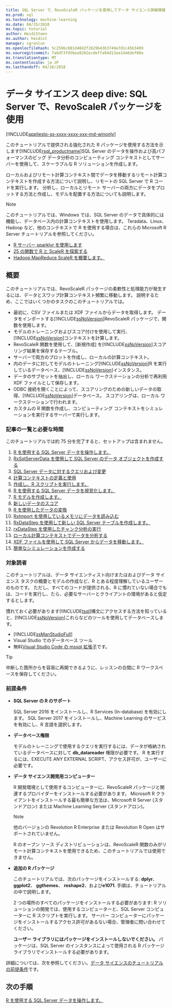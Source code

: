 ```yaml
---
title: SQL Server で、RevoScaleR パッケージを使用してデータ サイエンス詳細情報 |Microsoft ドキュメント
ms.prod: sql
ms.technology: machine-learning
ms.date: 04/15/2018
ms.topic: tutorial
author: HeidiSteen
ms.author: heidist
manager: cgronlun
ms.openlocfilehash: 5c2596c881d48d2f2629b4363749e7d1c45b3489
ms.sourcegitcommit: 7a6df3fd5bea9282ecdeffa94d13ea1da6def80a
ms.translationtype: MT
ms.contentlocale: ja-JP
ms.lasthandoff: 04/16/2018
---
```

# <a name="data-science-deep-dive-using-the-revoscaler-packages-with-sql-server"></a>データ サイエンス deep dive: SQL Server で、RevoScaleR パッケージを使用
[!INCLUDE[appliesto-ss-xxxx-xxxx-xxx-md-winonly](../../includes/appliesto-ss-xxxx-xxxx-xxx-md-winonly.md)]

このチュートリアルで提供される強化された R パッケージを使用する方法を示します[!INCLUDE[rsql_productname](../../includes/rsql-productname-md.md)]SQL Server のデータを操作および高パフォーマンスのビッグ データ分析のコンピューティング コンテキストとしてサーバーを使用して、スケーラブルな R ソリューションを作成します。

ローカルおよびリモート計算コンテキスト間でデータを移動するリモート計算コンテキストを作成する方法について説明し、リモートの SQL Server で R コードを実行します。 分析し、ローカルとリモート サーバーの両方にデータをプロットする方法と作成し、モデルを配置する方法についても説明します。

> [!NOTE]
> 
> このチュートリアルでは、Windows では、SQL Server のデータで具体的には機能し、データベース内の計算コンテキストを使用します。 Teradata、Linux、Hadoop など、他のコンテキストで R を使用する場合は、これらの Microsoft R Server チュートリアルを参照してください。 
> + [R サーバー sparklyr を使用します](https://docs.microsoft.com/machine-learning-server/r/tutorial-sparklyr-revoscaler)
> + [25 の関数で R と ScaleR を探索する](https://docs.microsoft.com/machine-learning-server/r/tutorial-r-to-revoscaler)
> + [Hadoop MapReduce ScaleR を概要します。](https://docs.microsoft.com/machine-learning-server/r/how-to-revoscaler-hadoop)

## <a name="overview"></a>概要

このチュートリアルでは、RevoScaleR パッケージの柔軟性と処理能力が発生するには、データとスワップ計算コンテキスト頻繁に移動します。 説明するため、ここではいくつかのタスクのこのチュートリアルでは。

+ 最初に、CSV ファイルまたは XDF ファイルからデータを取得します。 データをインポートする[!INCLUDE[ssNoVersion](../../includes/ssnoversion-md.md)]RevoScaleR パッケージで、関数を使用します。
+ モデルのトレーニングおよびスコア付けを使用して実行、[!INCLUDE[ssNoVersion](../../includes/ssnoversion-md.md)]コンテキストを計算します。 
+ RevoScaleR 関数を使用して、[新規作成] を[!INCLUDE[ssNoVersion](../../includes/ssnoversion-md.md)]スコアリング結果を保存するテーブル。
+ サーバーで両方のプロットを作成し、ローカルの計算コンテキスト。
+ 内のデータに対してモデルのトレーニング[!INCLUDE[ssNoVersion](../../includes/ssnoversion-md.md)]R を実行しているデータベース、[!INCLUDE[ssNoVersion](../../includes/ssnoversion-md.md)]インスタンス。
+ データのサブセットを抽出し、ローカル ワークステーションの分析で再利用 XDF ファイルとして保存します。
+ ODBC 接続を開くことによって、スコアリングのための新しいデータの取得、[!INCLUDE[ssNoVersion](../../includes/ssnoversion-md.md)]データベース。 スコアリングは、ローカル ワークステーションで行われます。
+ カスタムの R 関数を作成し、コンピューティング コンテキストをシミュレーションを実行するサーバーで実行します。

### <a name="article-list-and-time-required"></a>記事の一覧と必要な時間

このチュートリアルでは約 75 分を完了すると、セットアップは含まれません。

1. [R を使用する SQL Server データを操作します。](../../advanced-analytics/tutorials/deepdive-work-with-sql-server-data-using-r.md)
2. [RxSqlServerData を使用して SQL Server のデータ オブジェクトを作成する](../../advanced-analytics/tutorials/deepdive-create-sql-server-data-objects-using-rxsqlserverdata.md)
3. [SQL Server データに対するクエリおよび変更](../../advanced-analytics/tutorials/deepdive-query-and-modify-the-sql-server-data.md)
4. [計算コンテキストの定義と使用](../../advanced-analytics/tutorials/deepdive-define-and-use-compute-contexts.md)
5. [作成し、R スクリプトを実行します。](../../advanced-analytics/tutorials/deepdive-create-and-run-r-scripts.md)
6. [R を使用する SQL Server データを視覚化します。](../../advanced-analytics/tutorials/deepdive-visualize-sql-server-data-using-r.md)
7. [R モデルを作成します。](../../advanced-analytics/tutorials/deepdive-create-models.md)
8. [新しいデータのスコア](../../advanced-analytics/tutorials/deepdive-score-new-data.md)
9. [R を使用したデータの変換](../../advanced-analytics/tutorials/deepdive-transform-data-using-r.md)
10. [RxImport を使用しているメモリにデータを読み込む](../../advanced-analytics/tutorials/deepdive-load-data-into-memory-using-rximport.md)
11. [RxDataStep を使用して新しい SQL Server テーブルを作成します。](../../advanced-analytics/tutorials/deepdive-create-new-sql-server-table-using-rxdatastep.md)
12. [rxDataStep を使用したチャンク分析の実行](../../advanced-analytics/tutorials/deepdive-perform-chunking-analysis-using-rxdatastep.md)
13. [ローカル計算コンテキストでデータを分析する](../../advanced-analytics/tutorials/deepdive-analyze-data-in-local-compute-context.md)
14. [XDF ファイルを使用して SQL Server からデータを移動します。](../../advanced-analytics/tutorials/deepdive-move-data-between-sql-server-and-xdf-file.md)
15. [簡単なシミュレーションを作成する](../../advanced-analytics/tutorials/deepdive-create-a-simple-simulation.md)

### <a name="target-audience"></a>対象読者

このチュートリアルは、データ サイエンティスト向けまたはおよびデータ サイエンス タスクの概要とモデルの作成など、R とある程度理解しているユーザーのものです。  ただし、すべてのコードが提供される、R に慣れていない場合でもは、コードを実行し、たら、必要なサーバーとクライアントの環境があると仮定するとします。

慣れておく必要があります[!INCLUDE[tsql](../../includes/tsql-md.md)]構文にアクセスする方法を知っていると、[!INCLUDE[ssNoVersion](../../includes/ssnoversion-md.md)]これらなどのツールを使用してデータベースします。

+ [!INCLUDE[ssManStudioFull](../../includes/ssmanstudiofull-md.md)] 
+ Visual Studio でのデータベース ツール 
+ 無料[Visual Studio Code の mssql 拡張子](https://docs.microsoft.com/sql/linux/sql-server-linux-develop-use-vscode)です。
  
> [!TIP]
> 中断した箇所からを容易に再開できるように、レッスンの合間に R ワークスペースを保存してください。

### <a name="prerequisites"></a>前提条件

- **SQL Server の R のサポート**
  
    SQL Server 2016 をインストールし、R Services (In-database) を有効にします。 SQL Server 2017 をインストールし、Machine Learning のサービスを有効にし、R 言語を選択します。
  
-  **データベース権限**
  
    モデルのトレーニングで使用するクエリを実行するには、データが格納されているデータベースに対して **db_datareader** 権限が必要です。 R を実行するには、EXECUTE ANY EXTERNAL SCRIPT、アクセス許可が、ユーザーに必要です。

-   **データ サイエンス開発用コンピューター**
  
    R 開発環境として使用するコンピューターに、RevoScaleR パッケージと関連するプロバイダーをインストールする必要があります。 Microsoft R クライアントをインストールする最も簡単な方法は、Microsoft R Server (スタンドアロン) または Machine Learning Server (スタンドアロン)。 
      
    > [!NOTE] 
    > 他のバージョンの Revolution R Enterprise または Revolution R Open はサポートされていません。
    > 
    > R のオープン ソース ディストリビューションは、RevoScaleR 関数のみがリモート計算コンテキストを使用できるため、このチュートリアルでは使用できません。
  
-   **追加の R パッケージ**
  
    このチュートリアルでは、次のパッケージをインストールする: **dplyr**、 **ggplot2**、 **ggthemes**、 **reshape2**、および**e1071**. 手順は、チュートリアルの中で説明します。
  
    2 つの場所のすべてのパッケージをインストールする必要があります: R ソリューションの開発では、使用するコンピューターと、SQL Server コンピューターに R スクリプトを実行します。 サーバー コンピューターにパッケージをインストールするアクセス許可があるない場合、管理者に問い合わせてください。 
    
    **ユーザー ライブラリにはパッケージをインストールしないでください。** パッケージは、SQL Server のインスタンスによって使用される R パッケージ ライブラリでインストールする必要があります。

詳細については、次を参照してください。[データ サイエンスのチュートリアルの前提条件](../../advanced-analytics/tutorials/walkthrough-prerequisites-for-data-science-walkthroughs.md)です。

## <a name="next-step"></a>次の手順

[R を使用する SQL Server データを操作します。](../../advanced-analytics/tutorials/deepdive-work-with-sql-server-data-using-r.md)

